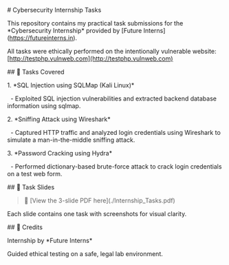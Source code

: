 \# Cybersecurity Internship Tasks



This repository contains my practical task submissions for the \*Cybersecurity Internship\* provided by \[Future Interns](https://futureinterns.in).



All tasks were ethically performed on the intentionally vulnerable website: \[http://testphp.vulnweb.com](http://testphp.vulnweb.com)



\## 🔐 Tasks Covered



1\. \*SQL Injection using SQLMap (Kali Linux)\*

&nbsp;  - Exploited SQL injection vulnerabilities and extracted backend database information using sqlmap.



2\. \*Sniffing Attack using Wireshark\*

&nbsp;  - Captured HTTP traffic and analyzed login credentials using Wireshark to simulate a man-in-the-middle sniffing attack.



3\. \*Password Cracking using Hydra\*

&nbsp;  - Performed dictionary-based brute-force attack to crack login credentials on a test web form.



\## 📄 Task Slides



> 🔗 \[View the 3-slide PDF here](./Internship\_Tasks.pdf)



Each slide contains one task with screenshots for visual clarity.



\## 📢 Credits



Internship by \*Future Interns\*  

Guided ethical testing on a safe, legal lab environment.


